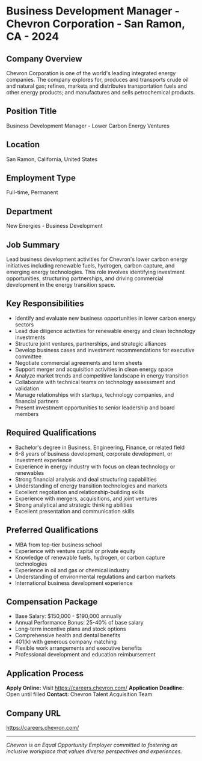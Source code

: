 # Business Development Manager - Chevron Corporation - San Ramon, CA - 2024

## Company Overview
Chevron Corporation is one of the world's leading integrated energy companies. The company explores for, produces and transports crude oil and natural gas; refines, markets and distributes transportation fuels and other energy products; and manufactures and sells petrochemical products.

## Position Title
Business Development Manager - Lower Carbon Energy Ventures

## Location
San Ramon, California, United States

## Employment Type
Full-time, Permanent

## Department
New Energies - Business Development

## Job Summary
Lead business development activities for Chevron's lower carbon energy initiatives including renewable fuels, hydrogen, carbon capture, and emerging energy technologies. This role involves identifying investment opportunities, structuring partnerships, and driving commercial development in the energy transition space.

## Key Responsibilities
- Identify and evaluate new business opportunities in lower carbon energy sectors
- Lead due diligence activities for renewable energy and clean technology investments
- Structure joint ventures, partnerships, and strategic alliances
- Develop business cases and investment recommendations for executive committee
- Negotiate commercial agreements and term sheets
- Support merger and acquisition activities in clean energy space
- Analyze market trends and competitive landscape in energy transition
- Collaborate with technical teams on technology assessment and validation
- Manage relationships with startups, technology companies, and financial partners
- Present investment opportunities to senior leadership and board members

## Required Qualifications
- Bachelor's degree in Business, Engineering, Finance, or related field
- 6-8 years of business development, corporate development, or investment experience
- Experience in energy industry with focus on clean technology or renewables
- Strong financial analysis and deal structuring capabilities
- Understanding of energy transition technologies and markets
- Excellent negotiation and relationship-building skills
- Experience with mergers, acquisitions, and joint ventures
- Strong analytical and strategic thinking abilities
- Excellent presentation and communication skills

## Preferred Qualifications
- MBA from top-tier business school
- Experience with venture capital or private equity
- Knowledge of renewable fuels, hydrogen, or carbon capture technologies
- Experience in oil and gas or chemical industry
- Understanding of environmental regulations and carbon markets
- International business development experience

## Compensation Package
- Base Salary: $150,000 - $190,000 annually
- Annual Performance Bonus: 25-40% of base salary
- Long-term incentive plans and stock options
- Comprehensive health and dental benefits
- 401(k) with generous company matching
- Flexible work arrangements and executive benefits
- Professional development and education reimbursement

## Application Process
**Apply Online:** Visit https://careers.chevron.com/
**Application Deadline:** Open until filled
**Contact:** Chevron Talent Acquisition Team

## Company URL
https://careers.chevron.com/

---
*Chevron is an Equal Opportunity Employer committed to fostering an inclusive workplace that values diverse perspectives and experiences.*